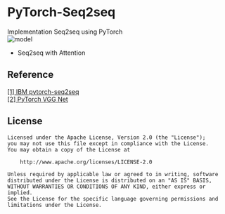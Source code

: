 # PyTorch-Seq2seq
Implementation Seq2seq using PyTorch  
![model](https://postfiles.pstatic.net/MjAyMDAxMjVfOTcg/MDAxNTc5ODg2Mzg1MDY0.6AZl4lQOMMyebjJWS03Qu1QefqNMVnN6-VZ2DwAZsRwg.nOPSIURc7whBqokISdvzU7e2TABbpkLv0uPcDszIxN4g.GIF.sooftware/Sooftware.gif?type=w773)
* Seq2seq with Attention

## Reference
[[1]   IBM pytorch-seq2seq](https://github.com/IBM/pytorch-seq2seq)   
[[2]   PyTorch VGG Net](https://github.com/chengyangfu/pytorch-vgg-cifar10/blob/master/vgg.py)     

## License
```
Licensed under the Apache License, Version 2.0 (the "License");
you may not use this file except in compliance with the License.
You may obtain a copy of the License at

    http://www.apache.org/licenses/LICENSE-2.0

Unless required by applicable law or agreed to in writing, software
distributed under the License is distributed on an "AS IS" BASIS,
WITHOUT WARRANTIES OR CONDITIONS OF ANY KIND, either express or implied.
See the License for the specific language governing permissions and
limitations under the License.
```
